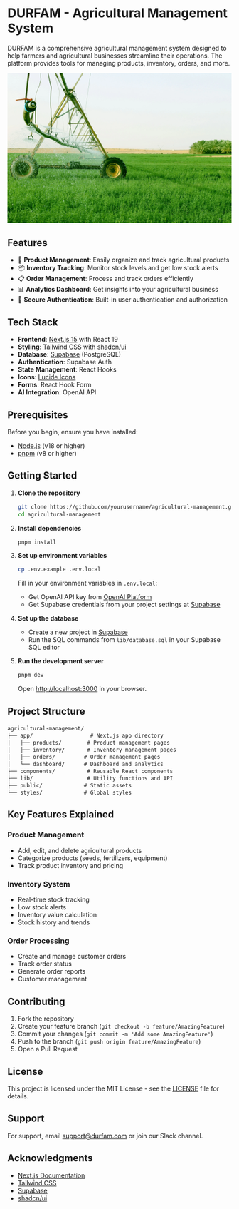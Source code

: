 # DURFAM - Agricultural Management System

DURFAM is a comprehensive agricultural management system designed to help farmers and agricultural businesses streamline their operations. The platform provides tools for managing products, inventory, orders, and more.

![DURFAM Dashboard](public/image/agric1.webp)

## Features

- 🌾 **Product Management**: Easily organize and track agricultural products
- 📦 **Inventory Tracking**: Monitor stock levels and get low stock alerts
- 📋 **Order Management**: Process and track orders efficiently
- 📊 **Analytics Dashboard**: Get insights into your agricultural business
- 🔐 **Secure Authentication**: Built-in user authentication and authorization

## Tech Stack

- **Frontend**: [Next.js 15](https://nextjs.org/) with React 19
- **Styling**: [Tailwind CSS](https://tailwindcss.com/) with [shadcn/ui](https://ui.shadcn.com/)
- **Database**: [Supabase](https://supabase.com/) (PostgreSQL)
- **Authentication**: Supabase Auth
- **State Management**: React Hooks
- **Icons**: [Lucide Icons](https://lucide.dev/)
- **Forms**: React Hook Form
- **AI Integration**: OpenAI API

## Prerequisites

Before you begin, ensure you have installed:
- [Node.js](https://nodejs.org/) (v18 or higher)
- [pnpm](https://pnpm.io/) (v8 or higher)

## Getting Started

1. **Clone the repository**
   ```bash
   git clone https://github.com/yourusername/agricultural-management.git
   cd agricultural-management
   ```

2. **Install dependencies**
   ```bash
   pnpm install
   ```

3. **Set up environment variables**
   ```bash
   cp .env.example .env.local
   ```
   Fill in your environment variables in `.env.local`:
   - Get OpenAI API key from [OpenAI Platform](https://platform.openai.com/account/api-keys)
   - Get Supabase credentials from your project settings at [Supabase](https://app.supabase.com)

4. **Set up the database**
   - Create a new project in [Supabase](https://app.supabase.com)
   - Run the SQL commands from `lib/database.sql` in your Supabase SQL editor

5. **Run the development server**
   ```bash
   pnpm dev
   ```
   Open [http://localhost:3000](http://localhost:3000) in your browser.

## Project Structure

```
agricultural-management/
├── app/                  # Next.js app directory
│   ├── products/        # Product management pages
│   ├── inventory/       # Inventory management pages
│   ├── orders/         # Order management pages
│   └── dashboard/      # Dashboard and analytics
├── components/          # Reusable React components
├── lib/                 # Utility functions and API
├── public/             # Static assets
└── styles/             # Global styles
```

## Key Features Explained

### Product Management
- Add, edit, and delete agricultural products
- Categorize products (seeds, fertilizers, equipment)
- Track product inventory and pricing

### Inventory System
- Real-time stock tracking
- Low stock alerts
- Inventory value calculation
- Stock history and trends

### Order Processing
- Create and manage customer orders
- Track order status
- Generate order reports
- Customer management

## Contributing

1. Fork the repository
2. Create your feature branch (`git checkout -b feature/AmazingFeature`)
3. Commit your changes (`git commit -m 'Add some AmazingFeature'`)
4. Push to the branch (`git push origin feature/AmazingFeature`)
5. Open a Pull Request

## License

This project is licensed under the MIT License - see the [LICENSE](LICENSE) file for details.

## Support

For support, email support@durfam.com or join our Slack channel.

## Acknowledgments

- [Next.js Documentation](https://nextjs.org/docs)
- [Tailwind CSS](https://tailwindcss.com/)
- [Supabase](https://supabase.com/)
- [shadcn/ui](https://ui.shadcn.com/) 